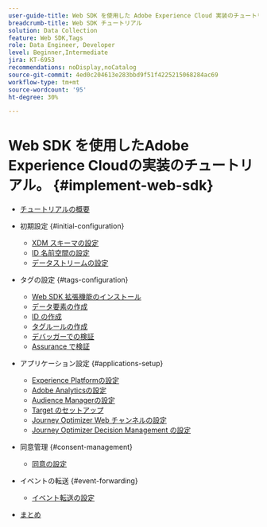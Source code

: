 ```yaml
---
user-guide-title: Web SDK を使用した Adobe Experience Cloud 実装のチュートリアル
breadcrumb-title: Web SDK チュートリアル
solution: Data Collection
feature: Web SDK,Tags
role: Data Engineer, Developer
level: Beginner,Intermediate
jira: KT-6953
recommendations: noDisplay,noCatalog
source-git-commit: 4ed0c204613e283bbd9f51f4225215068284ac69
workflow-type: tm+mt
source-wordcount: '95'
ht-degree: 30%

---
```



# Web SDK を使用したAdobe Experience Cloudの実装のチュートリアル。 {#implement-web-sdk}

+ [チュートリアルの概要](overview.md)
+ 初期設定 {#initial-configuration}
   + [XDM スキーマの設定](configure-schemas.md)
   + [ID 名前空間の設定](configure-identities.md)
   + [データストリームの設定](configure-datastream.md)

+ タグの設定 {#tags-configuration}
   + [Web SDK 拡張機能のインストール](install-web-sdk.md)
   + [データ要素の作成](create-data-elements.md)
   + [ID の作成](create-identities.md)
   + [タグルールの作成](create-tag-rule.md)
   + [デバッガーでの検証](validate-with-debugger.md)
   + [Assurance で検証](validate-with-assurance.md)

+ アプリケーション設定 {#applications-setup}
   + [Experience Platformの設定](setup-experience-platform.md)
   + [Adobe Analyticsの設定](setup-analytics.md)
   + [Audience Managerの設定](setup-audience-manager.md)
   + [Target のセットアップ](setup-target.md)
   + [Journey Optimizer Web チャンネルの設定](setup-web-channel.md)
   + [Journey Optimizer Decision Management の設定](setup-decision-management.md)

+ 同意管理 {#consent-management}
   + [同意の設定](setup-consent.md)

+ イベントの転送 {#event-forwarding}
   + [イベント転送の設定](setup-event-forwarding.md)

+ [まとめ](conclusion.md)

